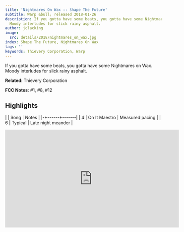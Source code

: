 ```yaml
---
title: 'Nightmares On Wax :: Shape The Future'
subtitle: Warp &bull; released 2018-01-26
description: If you gotta have some beats, you gotta have some Nightmares on Wax.
  Moody interludes for slick rainy asphalt.
author: jclacking
image:
  src: details/2018/nightmares_on_wax.jpg
index: Shape The Future, Nightmares On Wax
tags: ''
keywords: Thievery Corporation, Warp
---
```

If you gotta have some beats, you gotta have some Nightmares on Wax. Moody interludes for slick rainy asphalt.<!--more-->

**Related**: Thievery Corporation

**FCC Notes**: #1, #8, #12

## Highlights

| | Song | Notes |
|-+------+-------|
| 4 | On It Maestro | Measured pacing |
| 6 | Typical | Late night meander |

<div class="tlo-detail-video"><iframe width="560" height="315" src="https://www.youtube.com/embed/kG8ESXaR6F0" frameborder="0" allow="autoplay; encrypted-media" allowfullscreen></iframe></div>

